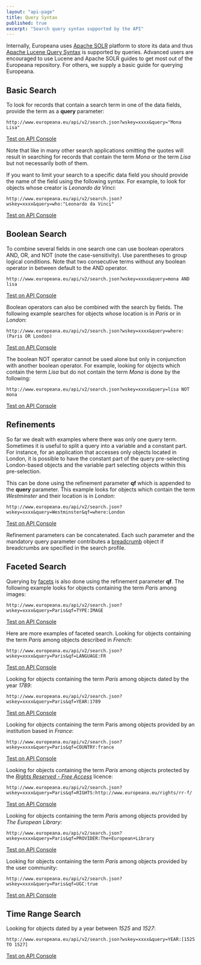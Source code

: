 ```yaml
---
layout: "api-page"
title: Query Syntax
published: true
excerpt: "Search query syntax supported by the API"
---
```


Internally, Europeana uses [Apache SOLR](http://lucene.apache.org/solr/) platform to store its data and thus [Apache Lucene Query Syntax](https://lucene.apache.org/core/4_1_0/queryparser/org/apache/lucene/queryparser/classic/package-summary.html#package_description) is supported by queries. Advanced users are encouraged to use Lucene and Apache SOLR guides to get most out of the Europeana repository. For others, we supply a basic guide for querying Europeana.

## Basic Search

To look for records that contain a search term in one of the data fields, provide the term as a **query** parameter:

    http://www.europeana.eu/api/v2/search.json?wskey=xxxx&query="Mona Lisa"
[Test on API Console](http://labs.europeana.eu/api/console/?function=search&query=%22Mona+Lisa%22)

Note that like in many other search applications omitting the quotes will result in searching for records that contain the term _Mona_ or the term _Lisa_ but not necessarily both of them.

If you want to limit your search to a specific data field you should provide the name of the field using the following syntax. For example, to look for objects whose creator is _Leonardo da Vinci_:

    http://www.europeana.eu/api/v2/search.json?wskey=xxxx&query=who:"Leonardo da Vinci"
[Test on API Console](http://labs.europeana.eu/api/console/?function=search&query=who:%22Leonardo%20da%20Vinci%22)

## Boolean Search

To combine several fields in one search one can use boolean operators AND, OR, and NOT (note the case-sensitivity). Use parentheses to group logical conditions. Note that two consecutive terms without any boolean operator in between default to the AND operator.

    http://www.europeana.eu/api/v2/search.json?wskey=xxxx&query=mona AND lisa
 [Test on API Console](http://labs.europeana.eu/api/console/?function=search&query=mona%20AND%20lisa)

Boolean operators can also be combined with the search by fields. The following example searches for objects whose location is in _Paris_ or in _London_:

    http://www.europeana.eu/api/v2/search.json?wskey=xxxx&query=where: (Paris OR London)
[Test on API Console](http://labs.europeana.eu/api/console/?function=search&query=where:%20%28Paris%20OR%20London%29)

The boolean NOT operator cannot be used alone but only in conjunction with another boolean operator. For example, looking for objects which contain the term _Lisa_ but do not contain the term _Mona_ is done by the following:

    http://www.europeana.eu/api/v2/search.json?wskey=xxxx&query=lisa NOT mona
[Test on API Console](http://labs.europeana.eu/api/console/?function=search&query=lisa%20NOT%20mona)

## Refinements

So far we dealt with examples where there was only one query term. Sometimes it is useful to split a query into a variable and a constant part. For instance, for an application that accesses only objects located in London, it is possible to have the constant part of the query pre-selecting London-based objects and the variable part selecting objects within this pre-selection.

This can be done using the refinement parameter **qf** which is appended to the **query** parameter. This example looks for objects which contain the term _Westminster_ and their location is in _London_:

    http://www.europeana.eu/api/v2/search.json?wskey=xxxx&query=Westminster&qf=where:London
[Test on API Console](http://labs.europeana.eu/api/console/?function=search&query=Westminster&qf=where:London)

Refinement parameters can be concatenated. Each such parameter and the mandatory query parameter contributes a [breadcrumb](http://labs.europeana.eu/api/search/#breadcrumb) object if breadcrumbs are specified in the search profile.

## Faceted Search

Querying by [facets](http://labs.europeana.eu/api/search/#facet) is also done using the refinement parameter **qf**. The following example looks for objects containing the term _Paris_ among images:

    http://www.europeana.eu/api/v2/search.json?wskey=xxxx&query=Paris&qf=TYPE:IMAGE
[Test on API Console](http://labs.europeana.eu/api/console/console/?function=search&query=Paris&qf=TYPE:IMAGE)

Here are more examples of faceted search. Looking for objects containing the term _Paris_ among objects described in _French_:

    http://www.europeana.eu/api/v2/search.json?wskey=xxxx&query=Paris&qf=LANGUAGE:FR
[Test on API Console](http://labs.europeana.eu/api/console/console/?function=search&query=Paris&qf=LANGUAGE:FR)

Looking for objects containing the term _Paris_ among objects dated by the year _1789_:

    http://www.europeana.eu/api/v2/search.json?wskey=xxxx&query=Paris&qf=YEAR:1789
[Test on API Console](http://labs.europeana.eu/api/console/console/?function=search&query=Paris&qf=YEAR:1789)
    
Looking for objects containing the term Paris among objects provided by an institution based in _France_:

    http://www.europeana.eu/api/v2/search.json?wskey=xxxx&query=Paris&qf=COUNTRY:france
[Test on API Console](http://labs.europeana.eu/api/console/console/?function=search&query=Paris&qf=COUNTRY:france)

Looking for objects containing the term _Paris_ among objects protected by the [_Rights Reserved - Free Access_](http://www.europeana.eu/portal/rights/rr-f.html) licence:

    http://www.europeana.eu/api/v2/search.json?wskey=xxxx&query=Paris&qf=RIGHTS:http://www.europeana.eu/rights/rr-f/
[Test on API Console](http://labs.europeana.eu/api/console/console/?function=search&query=Paris&qf=RIGHTS:http://www.europeana.eu/rights/rr-f/)
    
Looking for objects containing the term _Paris_ among objects provided by _The European Library_:

    http://www.europeana.eu/api/v2/search.json?wskey=xxxx&query=Paris&qf=PROVIDER:The+European+Library
[Test on API Console](http://labs.europeana.eu/api/console/console/?function=search&query=Paris&qf=PROVIDER:The+European+Library)
    
Looking for objects containing the term _Paris_ among objects provided by the user community:

    http://www.europeana.eu/api/v2/search.json?wskey=xxxx&query=Paris&qf=UGC:true
[Test on API Console](http://labs.europeana.eu/api/console/console/?function=search&query=Paris&qf=UGC:true)
    
    
## Time Range Search

Looking for objects dated by a year between _1525_ and _1527_:

    http://www.europeana.eu/api/v2/search.json?wskey=xxxx&query=YEAR:[1525 TO 1527]
[Test on API Console](http://labs.europeana.eu/api/console/console/?function=search&query=YEAR:[1525%20TO%201527])
